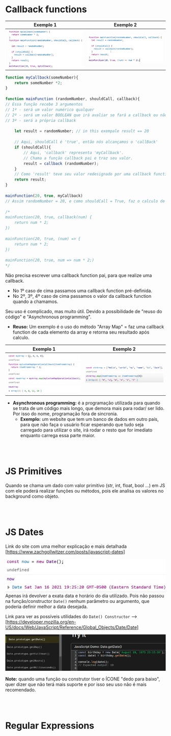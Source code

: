 # Callback functions

| Exemplo 1 | Exemplo 2|
| ----------------------------------- | -----------------------------------
| ![Alt text](image.png) | ![Alt text](image-1.png) |


```js
function myCallback(someNumber){
    return someNumber *2;
}

function mainFunction (randomNumber, shouldCall, callback){
// Essa função recebe 3 argumentos
// 1º - será um valor numérico qualquer
// 2º - será um valor BOOLEAN que irá avaliar se fará a callback ou não
// 3º - será a própria callback

    let result = randomNumber; // in this exempale result == 20

    // Aqui, shouldCall é 'true', então nós alcançamos o 'callBack'
    if (shouldCall){
        // Aqui, 'callback' representa 'myCallback'. 
        // Chama a função callback pai e traz seu valor.
        result = callback (randomNumber);
    }
    // Como 'result' teve seu valor redesignado por uma callback function, return 40
    return result;
}

mainFunction(20, true, myCallback)
// Assim randomNumber = 20, e como shouldCall = True, faz o calculo de result = 20 (* 2)

/* 
mainFunction(20, true, callback(num) {
    return num * 2;
})

mainFunction(20, true, (num) => {
    return num * 2;
})

mainFunction(20, true, num => num * 2;)
*/
```

Não precisa escrever uma callback  function pai, para que realize uma callback.

- No 1º caso de cima passamos uma callback function pré-definida.
- No 2º, 3º, 4º  caso de cima passamos o valor da callback function quando a chamamos.

Seu uso é complicado, mas muito útil. Devido a possibilidade de "reuso do código" e "Asynchronous programming".

- **Reuso:** Um exemplo é o uso do método "Array Map" = faz uma callback function de cada elemento da array e retorna seu resultado após calculo.

| Exemplo 1 | Exemplo 2|
| ----------------------------------- | -----------------------------------
| ![Alt text](image-2.png) <br> | ![Alt text](image-3.png) |


- **Asynchronous programming:** é a programação utilizada para quando se trata de um código mais longo, que demora mais para rodar/ ser lido. Por isso do nome, programação fora de sincronia.
  - **Exemplo:** um website que tem um banco de dados em outro país, para que não faça o usuário ficar esperando que tudo seja carregado para utilizar o site, irá rodar o resto que for imediato enquanto carrega essa parte maior.


<br>
<br>

# JS Primitives
Quando se chama um dado com valor primitivo (str, int, float, bool ...) em JS com ele poderá realizar funções ou métodos, pois ele analisa os valores no background como objeto.


<br>
<br>

# JS Dates
Link do site com uma melhor explicação e mais detalhada [https://www.zachgollwitzer.com/posts/javascript-dates]

![Alt text](image-4.png) <br>
Apenas irá devolver a exata data e horário do dia utilizado. Pois não passou na função/constructor ``Date()`` nenhum parâmetro ou argumento, que poderia definir melhor a data desejada.

Link para ver as possíveis utilidades do `Date() Constructor` --> [https://developer.mozilla.org/en-US/docs/Web/JavaScript/Reference/Global_Objects/Date/Date] 

![Alt text](image-5.png)

**Note:** quando uma função ou construtor tiver o ÍCONE "dedo para baixo", quer dizer que não terá mais suporte e por isso seu uso não é mais recomendado.

<br>
<br>

# Regular Expressions